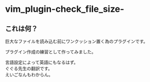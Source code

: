 # vim_plugin-check_file_size-
## これは何？
巨大なファイルを読み込む前にワンクッション置く為のプラグインです。

プラグイン作成の練習として作ってみました。

言語設定によって英語にもなるはず。  
ぐぐる先生の翻訳です。  
えいごなんもわからん。
